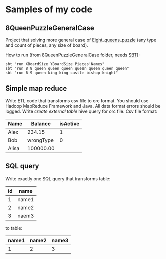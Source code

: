 # Samples of my code
## 8QueenPuzzleGeneralCase
Project that solving more general case of [Eight_queens_puzzle](https://en.wikipedia.org/wiki/Eight_queens_puzzle) (any type and count of pieces, any size of board). 

How to run (from 8QueenPuzzleGeneralCase folder, needs [SBT](http://www.scala-sbt.org/)):
```
sbt "run XBoardSize YBoardSize Pieces'Names"
sbt "run 8 8 queen queen queen queen queen queen queen"
sbt "run 6 9 queen king king castle bishop knight"
```

## Simple map reduce
Write ETL code that transforms csv file to orc format. You should use Hadoop MapReduce Framework and Java. 
All data format errors should be logged. Write *create external table* hive query for orc file.
Csv file format:

|    Name     |   Balance   |   isActive   | 
| ----------- | ----------- | ------------ |
| Alex        | 234.15      | 1            |
| Bob         | wrongType   | 0            |
| Alisa       | 100000.00   |              |

## SQL query
Write exactly one SQL query that transforms table:

|  id  |  name |
| ---- | ----- |
| 1    | name1 |
| 2    | name2 |
| 3    | naem3 |

to table:

| name1 | name2 | name3 |
| ----- | ----- | ----- |
| 1     | 2     | 3     |
